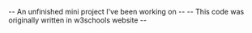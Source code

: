 -- An unfinished mini project I've been working on -- 
-- This code was originally written in w3schools website --
